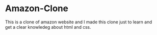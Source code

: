 # Amazon-Clone
This is a clone of amazon website and I made this clone just to learn and get a clear knowledeg about html and css.
